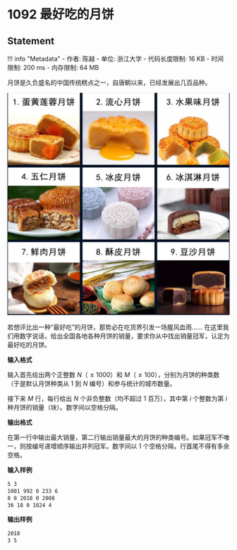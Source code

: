 
# 1092 最好吃的月饼

## Statement

!!! info "Metadata"
    - 作者: 陈越
    - 单位: 浙江大学
    - 代码长度限制: 16 KB
    - 时间限制: 200 ms
    - 内存限制: 64 MB

月饼是久负盛名的中国传统糕点之一，自唐朝以来，已经发展出几百品种。

![mk.jpg](./statement-assets/fcb325a0-7090-4bf4-acb0-d4d7ea832f27.jpg)


若想评比出一种“最好吃”的月饼，那势必在吃货界引发一场腥风血雨…… 在这里我们用数字说话，给出全国各地各种月饼的销量，要求你从中找出销量冠军，认定为最好吃的月饼。

**输入格式**

输入首先给出两个正整数 $N$（$\le 1000$）和 $M$（$\le 100$），分别为月饼的种类数（于是默认月饼种类从 1 到 $N$ 编号）和参与统计的城市数量。

接下来 $M$ 行，每行给出 $N$ 个非负整数（均不超过 1 百万），其中第 $i$ 个整数为第 $i$ 种月饼的销量（块）。数字间以空格分隔。

**输出格式**

在第一行中输出最大销量，第二行输出销量最大的月饼的种类编号。如果冠军不唯一，则按编号递增顺序输出并列冠军。数字间以 1 个空格分隔，行首尾不得有多余空格。

**输入样例**
```plaintext
5 3
1001 992 0 233 6
8 0 2018 0 2008
36 18 0 1024 4
```

**输出样例**
```plaintext
2018
3 5
```

